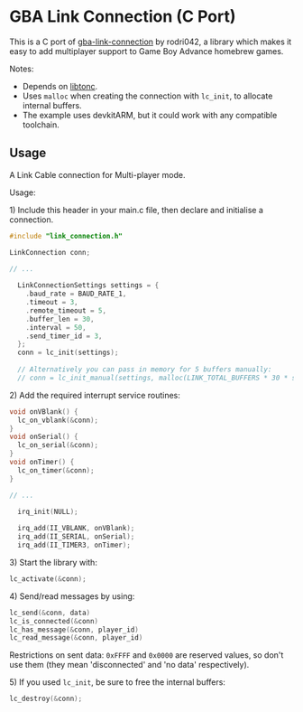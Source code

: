 # GBA Link Connection (C Port)

This is a C port of [gba-link-connection](https://github.com/rodri042/gba-link-connection) by rodri042, a library which makes it easy to add multiplayer support to Game Boy Advance homebrew games.

Notes:
* Depends on [libtonc](https://github.com/devkitPro/libtonc/).
* Uses `malloc` when creating the connection with `lc_init`, to allocate internal buffers.
* The example uses devkitARM, but it could work with any compatible toolchain.

## Usage

A Link Cable connection for Multi-player mode.

Usage:

1\) Include this header in your main.c file, then declare and initialise a connection.

```c
#include "link_connection.h"

LinkConnection conn;

// ...
  
  LinkConnectionSettings settings = {
    .baud_rate = BAUD_RATE_1,
    .timeout = 3,
    .remote_timeout = 5,
    .buffer_len = 30,
    .interval = 50,
    .send_timer_id = 3,
  };
  conn = lc_init(settings);
  
  // Alternatively you can pass in memory for 5 buffers manually:
  // conn = lc_init_manual(settings, malloc(LINK_TOTAL_BUFFERS * 30 * sizeof(u16)))
```

2\) Add the required interrupt service routines:

```c
void onVBlank() {
  lc_on_vblank(&conn);
}
void onSerial() {
  lc_on_serial(&conn);
}
void onTimer() {
  lc_on_timer(&conn);
}

// ...

  irq_init(NULL);
  
  irq_add(II_VBLANK, onVBlank);
  irq_add(II_SERIAL, onSerial);
  irq_add(II_TIMER3, onTimer);
```

3\) Start the library with:

```c
lc_activate(&conn);
```

4\) Send/read messages by using:

```c
lc_send(&conn, data)
lc_is_connected(&conn)
lc_has_message(&conn, player_id)
lc_read_message(&conn, player_id)
```

Restrictions on sent data: `0xFFFF` and `0x0000` are reserved values, so don't use them (they mean 'disconnected' and 'no data' respectively).

5\) If you used `lc_init`, be sure to free the internal buffers:

```c
lc_destroy(&conn);
```
